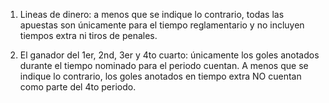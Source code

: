 1. Lineas de dinero: a menos que se indique lo contrario, todas las apuestas son únicamente para el tiempo reglamentario y no incluyen tiempos extra ni tiros de penales.

2. El ganador del 1er, 2nd, 3er y 4to cuarto: únicamente los goles anotados durante el tiempo nominado para el periodo cuentan. A menos que se indique lo contrario, los goles anotados en tiempo extra NO cuentan como parte del 4to periodo.
